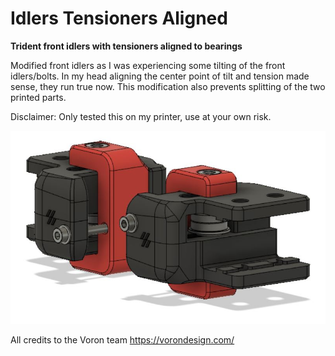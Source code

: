# Idlers Tensioners Aligned

**Trident front idlers with tensioners aligned to bearings**

Modified front idlers as I was experiencing some tilting of the front idlers/bolts. In my head aligning the center point of tilt and tension made sense, they run true now. 
This modification also prevents splitting of the two printed parts.

Disclaimer: Only tested this on my printer, use at your own risk.

![](./images/Idlers_Tensioners_Aligned.jpg)

All credits to the Voron team 
https://vorondesign.com/
